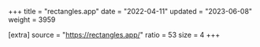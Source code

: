 +++
title = "rectangles.app"
date = "2022-04-11"
updated = "2023-06-08"
weight = 3959

[extra]
source = "https://rectangles.app/"
ratio = 53
size = 4
+++
